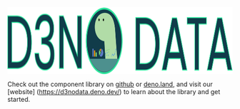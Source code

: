 <img align="center" src="./static/d3no-data-logo.svg" height="150px" alt="the d3no data logo: a deno dino deliberating between chart choices">





Check out the component library on [github](https://github.com/oslabs-beta/d3no-data/) or [deno.land](https://deno.land/x/d3nodata), and visit our [website] (https://d3nodata.deno.dev/) to learn about the library and get started.
